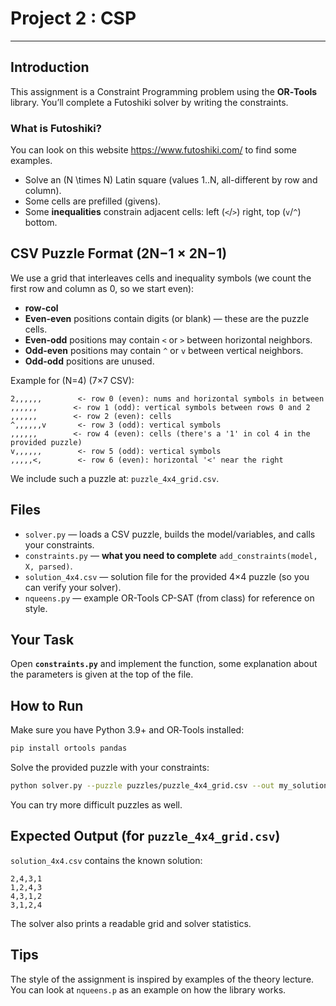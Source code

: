 # Project 2 : CSP

------

## Introduction

This assignment is a Constraint Programming problem using the **OR‑Tools** library. You’ll complete a Futoshiki solver by writing the constraints. 
### What is Futoshiki?
You can look on this website https://www.futoshiki.com/ to find some examples.
- Solve an \(N \times N\) Latin square (values 1..N, all-different by row and column).
- Some cells are prefilled (givens).
- Some **inequalities** constrain adjacent cells: left (`<`/`>`) right, top (`v`/`^`) bottom.

## CSV Puzzle Format (2N−1 × 2N−1)
We use a grid that interleaves cells and inequality symbols (we count the first row and column as 0, so we start even):
- **row-col**
- **Even-even** positions contain digits (or blank) — these are the puzzle cells.
- **Even-odd** positions may contain `<` or `>` between horizontal neighbors.
- **Odd-even** positions may contain `^` or `v` between vertical neighbors.
- **Odd-odd** positions are unused.

Example for \(N=4\) (7×7 CSV):
```
2,,,,,,        <- row 0 (even): nums and horizontal symbols in between
,,,,,,        <- row 1 (odd): vertical symbols between rows 0 and 2
,,,,,,        <- row 2 (even): cells
^,,,,,,v       <- row 3 (odd): vertical symbols
,,,,,,        <- row 4 (even): cells (there's a '1' in col 4 in the provided puzzle)
v,,,,,,        <- row 5 (odd): vertical symbols
,,,,,<,        <- row 6 (even): horizontal '<' near the right
```

We include such a puzzle at: `puzzle_4x4_grid.csv`.

## Files
- `solver.py` — loads a CSV puzzle, builds the model/variables, and calls your constraints.
- `constraints.py` — **what you need to complete** `add_constraints(model, X, parsed)`.
- `solution_4x4.csv` — solution file for the provided 4×4 puzzle (so you can verify your solver).
- `nqueens.py` — example OR-Tools CP-SAT (from class) for reference on style.

## Your Task
Open **`constraints.py`** and implement the function, some explanation about the parameters is given at the top of the file.

## How to Run
Make sure you have Python 3.9+ and OR‑Tools installed:
```bash
pip install ortools pandas
```

Solve the provided puzzle with your constraints:
```bash
python solver.py --puzzle puzzles/puzzle_4x4_grid.csv --out my_solution.csv
```
You can try more difficult puzzles as well.

## Expected Output (for `puzzle_4x4_grid.csv`)
`solution_4x4.csv` contains the known solution:
```
2,4,3,1
1,2,4,3
4,3,1,2
3,1,2,4
```

The solver also prints a readable grid and solver statistics.

## Tips
The style of the assignment is inspired by examples of the theory lecture. You can look at `nqueens.p` as an example on how the library works.